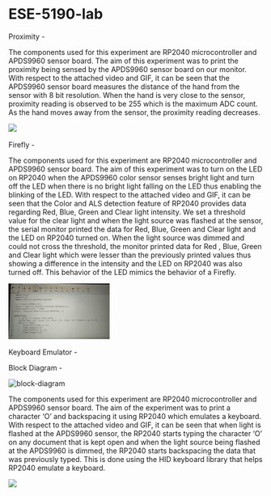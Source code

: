 # ESE-5190-lab

Proximity - 

The components used for this experiment are RP2040 microcontroller and APDS9960 sensor board. The aim of this experiment was to print the proximity being sensed by the APDS9960 sensor board on our monitor. With respect to the attached video and GIF, it can be seen that the APDS9960 sensor board measures the distance of the hand from the sensor with 8 bit resolution. When the hand is very close to the sensor, proximity reading is observed to be 255 which is the maximum ADC count. As the hand moves away from the sensor, the proximity reading decreases.

![](https://github.com/sushrut-upenn/ESE-5190-lab/blob/main/proximity.gif)


Firefly - 

The components used for this experiment are RP2040 microcontroller and APDS9960 sensor board. The aim of this experiment was to turn on the LED on RP2040 when the APDS9960 color sensor senses bright light and turn off the LED when there is no bright light falling on the LED thus enabling the blinking of the LED. With respect to the attached video and GIF, it can be seen that the Color and ALS detection feature of RP2040 provides data regarding Red, Blue, Green and Clear light intensity. We set a threshold value for the clear light and when the light source was flashed at the sensor, the serial monitor printed the data for Red, Blue, Green and Clear light and the LED on RP2040 turned on. When the light source was dimmed and could not cross the threshold, the monitor printed data for Red , Blue, Green and Clear light which were lesser than the previously printed values thus showing a difference in the intensity and the LED on RP2040 was also turned off. This behavior of the LED mimics the behavior of a Firefly.

![](https://github.com/sushrut-upenn/ESE-5190-lab/blob/main/Firefly.gif)


Keyboard Emulator - 

Block Diagram - 

![block-diagram](https://user-images.githubusercontent.com/114092860/191882940-b96a4859-c132-4d38-90e3-56a1ad335f10.png)


The components used for this experiment are RP2040 microcontroller and APDS9960 sensor board. The aim of the experiment was to print a character ‘O’ and backspacing it using RP2040 which emulates a keyboard. With respect to the attached video and GIF, it can be seen that when light is flashed at the APDS9960 sensor, the RP2040 starts typing the character ‘O’ on any document that is kept open and when the light source being flashed at the APDS9960 is dimmed, the RP2040 starts backspacing the data that was previously typed. This is done using the HID keyboard library that helps RP2040 emulate a keyboard.

![](https://github.com/sushrut-upenn/ESE-5190-lab/blob/main/emulator.gif)

